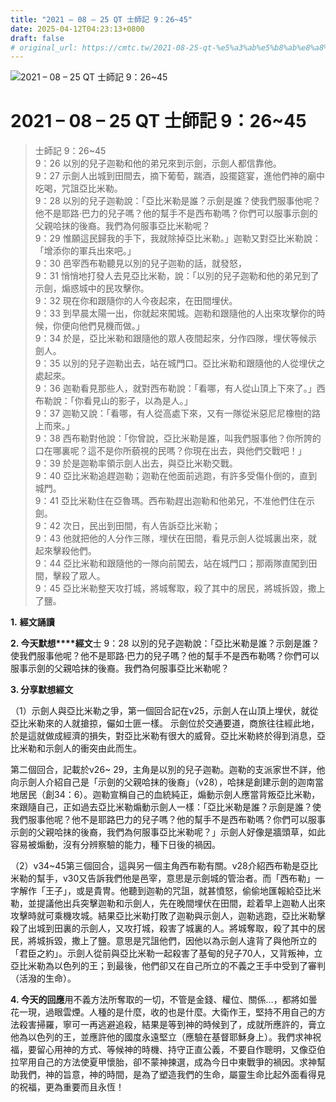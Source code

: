 ```yaml
---
title: "2021 – 08 – 25 QT 士師記 9：26~45"
date: 2025-04-12T04:23:13+0800
draft: false
# original_url: https://cmtc.tw/2021-08-25-qt-%e5%a3%ab%e5%b8%ab%e8%a8%98-9%ef%bc%9a2645
---
```


![2021 – 08 – 25 QT 士師記 9：26\~45](/images/qt.jpg   "2021 – 08 – 25 QT 士師記 9：26\~45")

# 2021 – 08 – 25 QT 士師記 9：26\~45

> 士師記 9：26\~45  
> 9：26 以別的兒子迦勒和他的弟兄來到示劍，示劍人都信靠他。  
> 9：27 示劍人出城到田間去，摘下葡萄，踹酒，設擺筵宴，進他們神的廟中吃喝，咒詛亞比米勒。  
> 9：28 以別的兒子迦勒說：「亞比米勒是誰？示劍是誰？使我們服事他呢？他不是耶路‧巴力的兒子嗎？他的幫手不是西布勒嗎？你們可以服事示劍的父親哈抹的後裔。我們為何服事亞比米勒呢？  
> 9：29 惟願這民歸我的手下，我就除掉亞比米勒。」迦勒又對亞比米勒說：「增添你的軍兵出來吧。」  
> 9：30 邑宰西布勒聽見以別的兒子迦勒的話，就發怒，  
> 9：31 悄悄地打發人去見亞比米勒，說：「以別的兒子迦勒和他的弟兄到了示劍，煽惑城中的民攻擊你。  
> 9：32 現在你和跟隨你的人今夜起來，在田間埋伏。  
> 9：33 到早晨太陽一出，你就起來闖城。迦勒和跟隨他的人出來攻擊你的時候，你便向他們見機而做。」  
> 9：34 於是，亞比米勒和跟隨他的眾人夜間起來，分作四隊，埋伏等候示劍人。  
> 9：35 以別的兒子迦勒出去，站在城門口。亞比米勒和跟隨他的人從埋伏之處起來。  
> 9：36 迦勒看見那些人，就對西布勒說：「看哪，有人從山頂上下來了。」西布勒說：「你看見山的影子，以為是人。」  
> 9：37 迦勒又說：「看哪，有人從高處下來，又有一隊從米惡尼尼橡樹的路上而來。」  
> 9：38 西布勒對他說：「你曾說，亞比米勒是誰，叫我們服事他？你所誇的口在哪裏呢？這不是你所藐視的民嗎？你現在出去，與他們交戰吧！」  
> 9：39 於是迦勒率領示劍人出去，與亞比米勒交戰。  
> 9：40 亞比米勒追趕迦勒；迦勒在他面前逃跑，有許多受傷仆倒的，直到城門。  
> 9：41 亞比米勒住在亞魯瑪。西布勒趕出迦勒和他弟兄，不准他們住在示劍。  
> 9：42 次日，民出到田間，有人告訴亞比米勒；  
> 9：43 他就把他的人分作三隊，埋伏在田間，看見示劍人從城裏出來，就起來擊殺他們。  
> 9：44 亞比米勒和跟隨他的一隊向前闖去，站在城門口；那兩隊直闖到田間，擊殺了眾人。  
> 9：45 亞比米勒整天攻打城，將城奪取，殺了其中的居民，將城拆毀，撒上了鹽。

**1.** **經文誦讀**

**2. 今天默想****經文**士 9：28 以別的兒子迦勒說：「亞比米勒是誰？示劍是誰？使我們服事他呢？他不是耶路‧巴力的兒子嗎？他的幫手不是西布勒嗎？你們可以服事示劍的父親哈抹的後裔。我們為何服事亞比米勒呢？

**3. 分享默想經文**

（1）示劍人與亞比米勒之爭，第一個回合記在v25，示劍人在山頂上埋伏，就從亞比米勒來的人就搶掠，儼如士匪一樣。 示劍位於交通要道，商旅往往經此地，於是這就做成經濟的損失，對亞比米勒有很大的威脅。亞比米勒終於得到消息，亞比米勒和示劍人的衝突由此而生。

第二個回合，記載於v26~ 29，主角是以別的兒子迦勒。迦勒的支派家世不詳，他向示劍人介紹自己是「示劍的父親哈抹的後裔」（v28），哈抹是創建示劍的迦南當地居民（創34：6）。迦勒宣稱自己的血統純正，煽動示劍人應當背叛亞比米勒，來跟隨自己，正如過去亞比米勒煽動示劍人一樣：「亞比米勒是誰？示劍是誰？使我們服事他呢？他不是耶路巴力的兒子嗎？他的幫手不是西布勒嗎？你們可以服事示劍的父親哈抹的後裔，我們為何服事亞比米勒呢？」示劍人好像是牆頭草，如此容易被煽動，沒有分辨察驗的能力，種下日後的禍因。

（2）v34\~45第三個回合，這與另一個主角西布勒有關。v28介紹西布勒是亞比米勒的幫手，v30又告訴我們他是邑宰，意思是示劍城的管治者。而「西布勒」一字解作「王子」，或是貴冑。他聽到迦勒的咒詛，就甚憤怒，偷偷地匯報給亞比米勒，並提議他出兵突擊迦勒和示劍人，先在晚間埋伏在田間，趁着早上迦勒人出來攻擊時就可乘機攻城。結果亞比米勒打敗了迦勒與示劍人，迦勒逃跑，亞比米勒擊殺了出城到田裏的示劍人，又攻打城，殺害了城裏的人。將城奪取，殺了其中的居民，將城拆毀，撒上了鹽。意思是咒詛他們，因他以為示劍人違背了與他所立的「君臣之約」。示劍人從前與亞比米勒一起殺害了基甸的兒子70人，又背叛神，立亞比米勒為以色列的王；到最後，他們卻又在自己所立的不義之王手中受到了審判（活潑的生命）。

**4. 今天的回應**用不義方法所奪取的一切，不管是金錢、權位、關係…，都將如曇花一現，過眼雲煙。人種的是什麼，收的也是什麼。大衛作王，堅持不用自己的方法殺害掃羅，寧可一再逃避追殺，結果是等到神的時候到了，成就所應許的，膏立他為以色列的王，並應許他的國度永遠堅立（應驗在基督耶穌身上）。我們求神祝福，要留心用神的方式、等候神的時機、持守正直公義，不要自作聰明，又像亞伯拉罕用自己的方法使夏甲懷胎，卻不蒙神揀選，成為今日中東戰爭的禍因。求神幫助我們，神的旨意，神的時間，是為了塑造我們的生命，屬靈生命比起外面看得見的祝福，更為重要而且永恆！